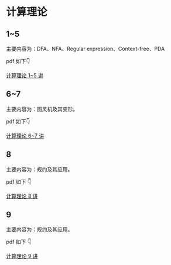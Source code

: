 # 计算理论

## 1~5

主要内容为：DFA、NFA、Regular expression、Context-free、PDA

pdf 如下👇

[计算理论 1~5 讲](./4_计算理论.pdf)



## 6~7

主要内容为：图灵机及其变形。

pdf 如下👇

[计算理论 6~7 讲](./5_计算理论.pdf)



## 8

主要内容为：规约及其应用。

pdf 如下 👇

[计算理论 8 讲](./6_计算理论.pdf)



## 9

主要内容为：规约及其应用。

pdf 如下 👇

[计算理论 9 讲](./7_计算理论.pdf)

